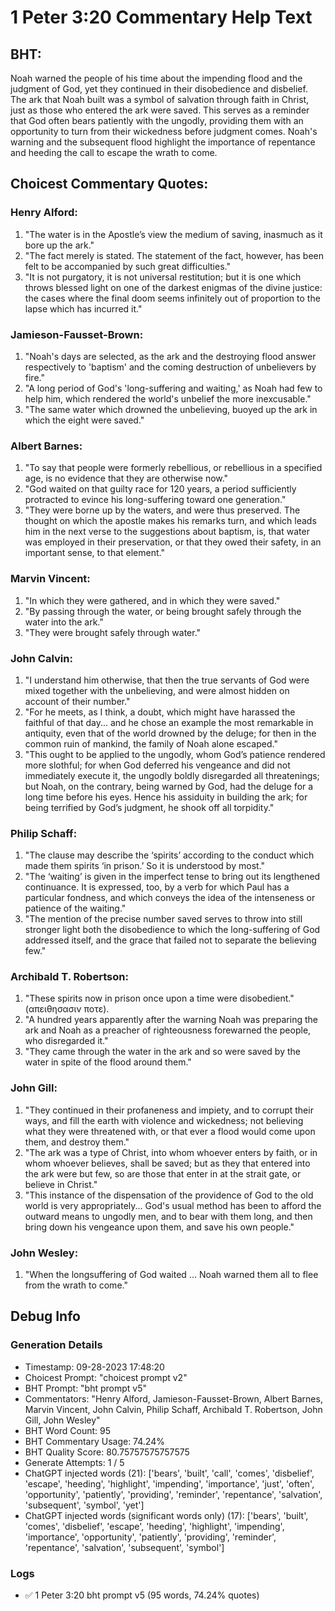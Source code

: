 # 1 Peter 3:20 Commentary Help Text

## BHT:
Noah warned the people of his time about the impending flood and the judgment of God, yet they continued in their disobedience and disbelief. The ark that Noah built was a symbol of salvation through faith in Christ, just as those who entered the ark were saved. This serves as a reminder that God often bears patiently with the ungodly, providing them with an opportunity to turn from their wickedness before judgment comes. Noah's warning and the subsequent flood highlight the importance of repentance and heeding the call to escape the wrath to come.

## Choicest Commentary Quotes:
### Henry Alford:
1. "The water is in the Apostle’s view the medium of saving, inasmuch as it bore up the ark."
2. "The fact merely is stated. The statement of the fact, however, has been felt to be accompanied by such great difficulties."
3. "It is not purgatory, it is not universal restitution; but it is one which throws blessed light on one of the darkest enigmas of the divine justice: the cases where the final doom seems infinitely out of proportion to the lapse which has incurred it."

### Jamieson-Fausset-Brown:
1. "Noah's days are selected, as the ark and the destroying flood answer respectively to 'baptism' and the coming destruction of unbelievers by fire."
2. "A long period of God's 'long-suffering and waiting,' as Noah had few to help him, which rendered the world's unbelief the more inexcusable."
3. "The same water which drowned the unbelieving, buoyed up the ark in which the eight were saved."

### Albert Barnes:
1. "To say that people were formerly rebellious, or rebellious in a specified age, is no evidence that they are otherwise now."
2. "God waited on that guilty race for 120 years, a period sufficiently protracted to evince his long-suffering toward one generation."
3. "They were borne up by the waters, and were thus preserved. The thought on which the apostle makes his remarks turn, and which leads him in the next verse to the suggestions about baptism, is, that water was employed in their preservation, or that they owed their safety, in an important sense, to that element."

### Marvin Vincent:
1. "In which they were gathered, and in which they were saved."
2. "By passing through the water, or being brought safely through the water into the ark."
3. "They were brought safely through water."

### John Calvin:
1. "I understand him otherwise, that then the true servants of God were mixed together with the unbelieving, and were almost hidden on account of their number."
2. "For he meets, as I think, a doubt, which might have harassed the faithful of that day... and he chose an example the most remarkable in antiquity, even that of the world drowned by the deluge; for then in the common ruin of mankind, the family of Noah alone escaped."
3. "This ought to be applied to the ungodly, whom God’s patience rendered more slothful; for when God deferred his vengeance and did not immediately execute it, the ungodly boldly disregarded all threatenings; but Noah, on the contrary, being warned by God, had the deluge for a long time before his eyes. Hence his assiduity in building the ark; for being terrified by God’s judgment, he shook off all torpidity."

### Philip Schaff:
1. "The clause may describe the ‘spirits’ according to the conduct which made them spirits ‘in prison.’ So it is understood by most." 
2. "The ‘waiting’ is given in the imperfect tense to bring out its lengthened continuance. It is expressed, too, by a verb for which Paul has a particular fondness, and which conveys the idea of the  intenseness  or  patience  of the waiting." 
3. "The mention of the precise number saved serves to throw into still stronger light both the disobedience to which the long-suffering of God addressed itself, and the grace that failed not to separate the believing few."

### Archibald T. Robertson:
1. "These spirits now in prison once upon a time were disobedient." (απειθησασιν ποτε).
2. "A hundred years apparently after the warning Noah was preparing the ark and Noah as a preacher of righteousness forewarned the people, who disregarded it."
3. "They came through the water in the ark and so were saved by the water in spite of the flood around them."

### John Gill:
1. "They continued in their profaneness and impiety, and to corrupt their ways, and fill the earth with violence and wickedness; not believing what they were threatened with, or that ever a flood would come upon them, and destroy them."
2. "The ark was a type of Christ, into whom whoever enters by faith, or in whom whoever believes, shall be saved; but as they that entered into the ark were but few, so are those that enter in at the strait gate, or believe in Christ."
3. "This instance of the dispensation of the providence of God to the old world is very appropriately... God's usual method has been to afford the outward means to ungodly men, and to bear with them long, and then bring down his vengeance upon them, and save his own people."

### John Wesley:
1. "When the longsuffering of God waited ... Noah warned them all to flee from the wrath to come."


## Debug Info
### Generation Details
- Timestamp: 09-28-2023 17:48:20
- Choicest Prompt: "choicest prompt v2"
- BHT Prompt: "bht prompt v5"
- Commentators: "Henry Alford, Jamieson-Fausset-Brown, Albert Barnes, Marvin Vincent, John Calvin, Philip Schaff, Archibald T. Robertson, John Gill, John Wesley"
- BHT Word Count: 95
- BHT Commentary Usage: 74.24%
- BHT Quality Score: 80.75757575757575
- Generate Attempts: 1 / 5
- ChatGPT injected words (21):
	['bears', 'built', 'call', 'comes', 'disbelief', 'escape', 'heeding', 'highlight', 'impending', 'importance', 'just', 'often', 'opportunity', 'patiently', 'providing', 'reminder', 'repentance', 'salvation', 'subsequent', 'symbol', 'yet']
- ChatGPT injected words (significant words only) (17):
	['bears', 'built', 'comes', 'disbelief', 'escape', 'heeding', 'highlight', 'impending', 'importance', 'opportunity', 'patiently', 'providing', 'reminder', 'repentance', 'salvation', 'subsequent', 'symbol']

### Logs
- ✅ 1 Peter 3:20 bht prompt v5 (95 words, 74.24% quotes)